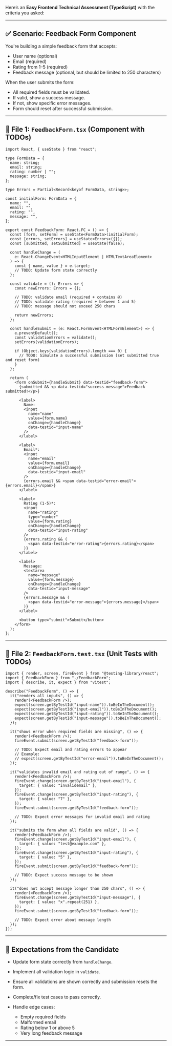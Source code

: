 Here’s an **Easy Frontend Technical Assessment (TypeScript)** with the criteria you asked:

---

## ✅ **Scenario**: Feedback Form Component

You're building a simple feedback form that accepts:

* User name (optional)
* Email (required)
* Rating from 1–5 (required)
* Feedback message (optional, but should be limited to 250 characters)

When the user submits the form:

* All required fields must be validated.
* If valid, show a success message.
* If not, show specific error messages.
* Form should reset after successful submission.

---

## 📁 File 1: `FeedbackForm.tsx` (Component with TODOs)

```tsx
import React, { useState } from "react";

type FormData = {
  name: string;
  email: string;
  rating: number | "";
  message: string;
};

type Errors = Partial<Record<keyof FormData, string>>;

const initialForm: FormData = {
  name: "",
  email: "",
  rating: "",
  message: "",
};

export const FeedbackForm: React.FC = () => {
  const [form, setForm] = useState<FormData>(initialForm);
  const [errors, setErrors] = useState<Errors>({});
  const [submitted, setSubmitted] = useState(false);

  const handleChange = (
    e: React.ChangeEvent<HTMLInputElement | HTMLTextAreaElement>
  ) => {
    const { name, value } = e.target;
    // TODO: Update form state correctly
  };

  const validate = (): Errors => {
    const newErrors: Errors = {};

    // TODO: validate email (required + contains @)
    // TODO: validate rating (required + between 1 and 5)
    // TODO: message should not exceed 250 chars

    return newErrors;
  };

  const handleSubmit = (e: React.FormEvent<HTMLFormElement>) => {
    e.preventDefault();
    const validationErrors = validate();
    setErrors(validationErrors);

    if (Object.keys(validationErrors).length === 0) {
      // TODO: Simulate a successful submission (set submitted true and reset form)
    }
  };

  return (
    <form onSubmit={handleSubmit} data-testid="feedback-form">
      {submitted && <p data-testid="success-message">Feedback submitted!</p>}

      <label>
        Name:
        <input
          name="name"
          value={form.name}
          onChange={handleChange}
          data-testid="input-name"
        />
      </label>

      <label>
        Email*:
        <input
          name="email"
          value={form.email}
          onChange={handleChange}
          data-testid="input-email"
        />
        {errors.email && <span data-testid="error-email">{errors.email}</span>}
      </label>

      <label>
        Rating (1-5)*:
        <input
          name="rating"
          type="number"
          value={form.rating}
          onChange={handleChange}
          data-testid="input-rating"
        />
        {errors.rating && (
          <span data-testid="error-rating">{errors.rating}</span>
        )}
      </label>

      <label>
        Message:
        <textarea
          name="message"
          value={form.message}
          onChange={handleChange}
          data-testid="input-message"
        />
        {errors.message && (
          <span data-testid="error-message">{errors.message}</span>
        )}
      </label>

      <button type="submit">Submit</button>
    </form>
  );
};
```

---

## 🧪 File 2: `FeedbackForm.test.tsx` (Unit Tests with TODOs)

```tsx
import { render, screen, fireEvent } from "@testing-library/react";
import { FeedbackForm } from "./FeedbackForm";
import { describe, it, expect } from "vitest";

describe("FeedbackForm", () => {
  it("renders all inputs", () => {
    render(<FeedbackForm />);
    expect(screen.getByTestId("input-name")).toBeInTheDocument();
    expect(screen.getByTestId("input-email")).toBeInTheDocument();
    expect(screen.getByTestId("input-rating")).toBeInTheDocument();
    expect(screen.getByTestId("input-message")).toBeInTheDocument();
  });

  it("shows error when required fields are missing", () => {
    render(<FeedbackForm />);
    fireEvent.submit(screen.getByTestId("feedback-form"));

    // TODO: Expect email and rating errors to appear
    // Example:
    // expect(screen.getByTestId("error-email")).toBeInTheDocument();
  });

  it("validates invalid email and rating out of range", () => {
    render(<FeedbackForm />);
    fireEvent.change(screen.getByTestId("input-email"), {
      target: { value: "invalidemail" },
    });
    fireEvent.change(screen.getByTestId("input-rating"), {
      target: { value: "7" },
    });
    fireEvent.submit(screen.getByTestId("feedback-form"));

    // TODO: Expect error messages for invalid email and rating
  });

  it("submits the form when all fields are valid", () => {
    render(<FeedbackForm />);
    fireEvent.change(screen.getByTestId("input-email"), {
      target: { value: "test@example.com" },
    });
    fireEvent.change(screen.getByTestId("input-rating"), {
      target: { value: "5" },
    });
    fireEvent.submit(screen.getByTestId("feedback-form"));

    // TODO: Expect success message to be shown
  });

  it("does not accept message longer than 250 chars", () => {
    render(<FeedbackForm />);
    fireEvent.change(screen.getByTestId("input-message"), {
      target: { value: "x".repeat(251) },
    });
    fireEvent.submit(screen.getByTestId("feedback-form"));

    // TODO: Expect error about message length
  });
});
```

---

## 🧠 Expectations from the Candidate

* Update form state correctly from `handleChange`.
* Implement all validation logic in `validate`.
* Ensure all validations are shown correctly and submission resets the form.
* Complete/fix test cases to pass correctly.
* Handle edge cases:

  * Empty required fields
  * Malformed email
  * Rating below 1 or above 5
  * Very long feedback message

---
